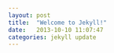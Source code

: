 ```yaml
---
layout: post
title:  "Welcome to Jekyll!"
date:   2013-10-10 11:07:47
categories: jekyll update
---
```

